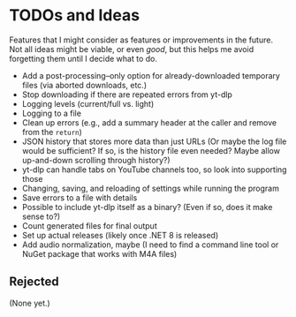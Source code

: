 # TODOs and Ideas

Features that I might consider as features or improvements in the future. Not all ideas might be viable, or even _good_, but this helps me avoid forgetting them until I decide what to do.

- Add a post-processing–only option for already-downloaded temporary files (via aborted downloads, etc.)
- Stop downloading if there are repeated errors from yt-dlp
- Logging levels (current/full vs. light)
- Logging to a file
- Clean up errors (e.g., add a summary header at the caller and remove from the `return`)
- JSON history that stores more data than just URLs (Or maybe the log file would be sufficient? If so, is the history file even needed? Maybe allow up-and-down scrolling through history?)
- yt-dlp can handle tabs on YouTube channels too, so look into supporting those
- Changing, saving, and reloading of settings while running the program
- Save errors to a file with details
- Possible to include yt-dlp itself as a binary? (Even if so, does it make sense to?)
- Count generated files for final output
- Set up actual releases (likely once .NET 8 is released)
- Add audio normalization, maybe (I need to find a command line tool or NuGet package that works with M4A files)

## Rejected

(None yet.)
